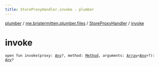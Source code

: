 ```yaml
---
title: StoreProxyHandler.invoke - plumber
---
```


[plumber](../../index.html) / [me.bristermitten.plumber.files](../index.html) / [StoreProxyHandler](index.html) / [invoke](./invoke.html)

# invoke

`open fun invoke(proxy: `[`Any`](https://kotlinlang.org/api/latest/jvm/stdlib/kotlin/-any/index.html)`?, method: `[`Method`](https://docs.oracle.com/javase/6/docs/api/java/lang/reflect/Method.html)`, arguments: `[`Array`](https://kotlinlang.org/api/latest/jvm/stdlib/kotlin/-array/index.html)`<`[`Any`](https://kotlinlang.org/api/latest/jvm/stdlib/kotlin/-any/index.html)`>?): `[`Any`](https://kotlinlang.org/api/latest/jvm/stdlib/kotlin/-any/index.html)`?`
